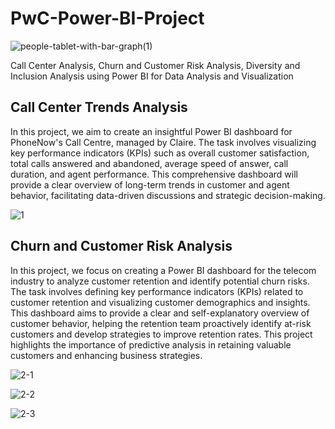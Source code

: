 # PwC-Power-BI-Project

![people-tablet-with-bar-graph(1)](https://github.com/akshaysangave/PwC-Power-BI-Project/assets/156088551/2c3191c1-4653-4f72-98ca-5e1ca3d41bbc)

Call Center Analysis, Churn and Customer Risk Analysis, Diversity and Inclusion Analysis using Power BI for Data Analysis and Visualization

## Call Center Trends Analysis

In this project, we aim to create an insightful Power BI dashboard for PhoneNow's Call Centre, managed by Claire. The task involves visualizing key performance indicators (KPIs) such as overall customer satisfaction, total calls answered and abandoned, average speed of answer, call duration, and agent performance. This comprehensive dashboard will provide a clear overview of long-term trends in customer and agent behavior, facilitating data-driven discussions and strategic decision-making.

![1](https://github.com/user-attachments/assets/17714f42-2e3f-4b4a-8498-b9ffab9a1274)

## Churn and Customer Risk Analysis

In this project, we focus on creating a Power BI dashboard for the telecom industry to analyze customer retention and identify potential churn risks. The task involves defining key performance indicators (KPIs) related to customer retention and visualizing customer demographics and insights. This dashboard aims to provide a clear and self-explanatory overview of customer behavior, helping the retention team proactively identify at-risk customers and develop strategies to improve retention rates. This project highlights the importance of predictive analysis in retaining valuable customers and enhancing business strategies.

![2-1](https://github.com/user-attachments/assets/3de1b719-b916-4781-af5e-727b7c47ccfd)

![2-2](https://github.com/user-attachments/assets/de18f78c-6eb9-4bed-a07e-6178713d4549)

![2-3](https://github.com/user-attachments/assets/7c6fd362-224a-4a21-bb5f-93972924684c)

